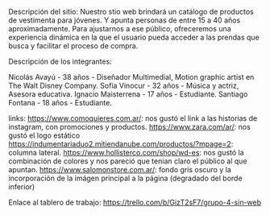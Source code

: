Descripción del sitio:
Nuestro stio web brindará un catálogo de productos de vestimenta para jóvenes. Y apunta personas de entre 15 a 40 años aproximadamente.
Para ajustarnos a ese público, ofreceremos una experiencia dinámica en la que el usuario pueda acceder a las prendas que busca y facilitar el proceso de compra.

Descripción de los integrantes:

Nicolás Avayú - 38 años - Diseñador Multimedial, Motion graphic artist en The Walt Disney Company.
Sofía Vinocur - 32 años - Música y actriz, Asesora educativa. 
Ignacio Maisterrena - 17 años - Estudiante. 
Santiago Fontana - 18 años - Estudiante. 

links:
https://www.comoquieres.com.ar/: nos gustó el link a las historias de instagram, con promociones y productos.
https://www.zara.com/ar/: nos gustó el logo estático 
https://indumentariaduo2.mitiendanube.com/productos/?mpage=2: columna lateral.
https://www.hollisterco.com/shop/wd-es: nos gustó la combinación de colores y nos pareció que tenian claro el público al que apuntan.
https://www.salomonstore.com.ar/: fondo gris oscuro y la incorporación de la imágen principal a la página (degradado del borde inferior)

Enlace al tablero de trabajo: https://trello.com/b/GizT2sF7/grupo-4-sin-web